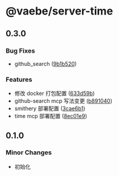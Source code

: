 # @vaebe/server-time

## 0.3.0

### Bug Fixes

- github_search ([9b1b520](https://github.com/vaebe/mcp/commit/9b1b520ae3e20040138b2302e0eec09febc661be))

### Features

- 修改 docker 打包配置 ([633d59b](https://github.com/vaebe/mcp/commit/633d59b58834b44a67ed9d74d6a9721315769419))
- github-search mcp 写法变更 ([b891040](https://github.com/vaebe/mcp/commit/b891040cd71d255d804322cb298b2ab1764649cb))
- smithery 部署配置 ([3cae6b1](https://github.com/vaebe/mcp/commit/3cae6b1d92fc73c3ff0cadc5ab104d226d6528eb))
- time mcp 部署配置 ([8ec01e9](https://github.com/vaebe/mcp/commit/8ec01e9dabdf9b40c7a66ba1e58d87c7dc3b50c0))


## 0.1.0

### Minor Changes

- 初始化
